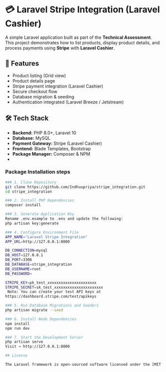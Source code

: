 # 💳 Laravel Stripe Integration (Laravel Cashier)

A simple Laravel application built as part of the **Technical Assessment**.  
This project demonstrates how to list products, display product details, and process payments using **Stripe** with **Laravel Cashier**.

## 🚀 Features

- Product listing (Grid view)
- Product details page
- Stripe payment integration (Laravel Cashier)
- Secure checkout flow
- Database migration & seeding
- Authentication integrated (Laravel Breeze / Jetstream)

## 🛠️ Tech Stack

- **Backend:** PHP 8.0+, Laravel 10  
- **Database:** MySQL  
- **Payment Gateway:** Stripe (Laravel Cashier)  
- **Frontend:** Blade Templates, Bootstrap  
- **Package Manager:** Composer & NPM
- 
### Package Installation steps
```bash
### 1️. Clone Repository
git clone https://github.com/Indhuupriya/stripe_integration.git
cd stripe_integration

### 2️. Install PHP Dependencies
composer install

### 3️. Generate Application Key
Rename .env.example to .env and update the following:
php artisan key:generate

### 4️. Configure Environment File
APP_NAME="Laravel Stripe Integration"
APP_URL=http://127.0.0.1:8000

DB_CONNECTION=mysql
DB_HOST=127.0.0.1
DB_PORT=3306
DB_DATABASE=stripe_integration
DB_USERNAME=root
DB_PASSWORD=

STRIPE_KEY=pk_test_xxxxxxxxxxxxxxxxxxxxxx
STRIPE_SECRET=sk_test_xxxxxxxxxxxxxxxxxxxxxx
 Note: You can create your test API keys at
https://dashboard.stripe.com/test/apikeys

### 5. Run Database Migrations and Seeders
php artisan migrate --seed

### 6️. Install Node Dependencies
npm install
npm run dev

### 7️. Start the Development Server
php artisan serve
Visit → http://127.0.0.1:8000

## License

The Laravel framework is open-sourced software licensed under the [MIT license](https://opensource.org/licenses/MIT).
